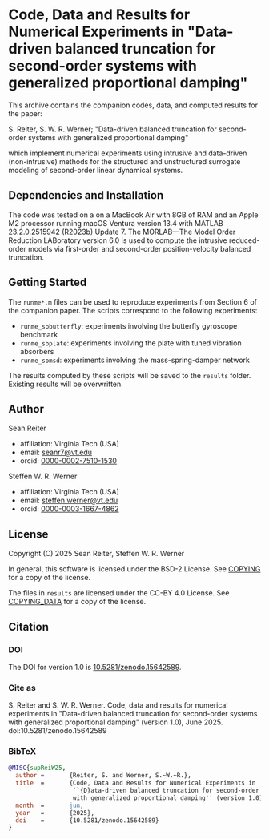 Code, Data and Results for Numerical Experiments in "Data-driven 
balanced truncation for second-order systems with generalized proportional 
damping"
===========================================================================

This archive contains the companion codes, data, and computed results for 
the paper:

S. Reiter, S. W. R. Werner; "Data-driven 
 balanced truncation for second-order systems with generalized proportional 
 damping"

which implement numerical experiments using intrusive and data-driven 
(non-intrusive) methods for the structured and unstructured surrogate 
modeling of second-order linear dynamical systems. 


## Dependencies and Installation

The code was tested on a on a MacBook Air with 8GB of RAM and an Apple M2 
processor running macOS Ventura version 13.4 with MATLAB 23.2.0.2515942 
(R2023b) Update 7.
The MORLAB—The Model Order Reduction LABoratory version 6.0 is used to 
compute the intrusive reduced-order models via first-order and second-order
position-velocity balanced truncation.


## Getting Started

The `runme*.m` files can be used to reproduce experiments from Section 6 of 
the companion paper. The scripts correspond to the following experiments:

* `runme_sobutterfly`: experiments involving the butterfly gyroscope 
  benchmark
* `runme_soplate`: experiments involving the plate with tuned vibration 
  absorbers
* `runme_somsd`: experiments involving the mass-spring-damper network

The results computed by these scripts will be saved to the `results`
folder. Existing results will be overwritten.


## Author

Sean Reiter
* affiliation: Virginia Tech (USA)
* email: seanr7@vt.edu
* orcid: [0000-0002-7510-1530](https://orcid.org/0000-0002-7510-1530)

Steffen W. R. Werner
* affiliation: Virginia Tech (USA)
* email: steffen.werner@vt.edu
* orcid: [0000-0003-1667-4862](https://orcid.org/0000-0003-1667-4862)


## License

Copyright (C) 2025 Sean Reiter, Steffen W. R. Werner

In general, this software is licensed under the BSD-2 License.
See [COPYING](COPYING) for a copy of the license.

The files in `results` are licensed under the CC-BY 4.0 License.
See [COPYING_DATA](COPYING_DATA) for a copy of the license.

## Citation


### DOI

The DOI for version 1.0 is
[10.5281/zenodo.15642589](https://doi.org/10.5281/zenodo.15642589).


### Cite as

S. Reiter and S. W. R. Werner. Code, data and results for numerical 
experiments in "Data-driven balanced truncation for second-order systems 
with generalized proportional damping" (version 1.0), June 2025. 
doi:10.5281/zenodo.15642589


### BibTeX

```BibTeX
@MISC{supReiW25,
  author =       {Reiter, S. and Werner, S.~W.~R.},
  title  =       {Code, Data and Results for Numerical Experiments in
                  ``{D}ata-driven balanced truncation for second-order systems
                  with generalized proportional damping'' (version 1.0)},
  month  =       jun,
  year   =       {2025},
  doi    =       {10.5281/zenodo.15642589}
}
````
